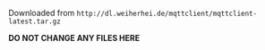 Downloaded from `http://dl.weiherhei.de/mqttclient/mqttclient-latest.tar.gz`

**DO NOT CHANGE ANY FILES HERE**
